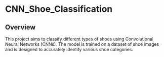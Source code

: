 # CNN_Shoe_Classification

## Overview

This project aims to classify different types of shoes using Convolutional Neural Networks (CNNs). The model is trained on a dataset of shoe images and is designed to accurately identify various shoe categories.

